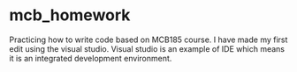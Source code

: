 # mcb_homework
Practicing how to write code based on MCB185 course. 
I have made my first edit using the visual studio. Visual studio is an example of IDE which means it is an integrated development environment.